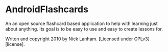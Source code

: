 AndroidFlashcards
=================

An an open source flashcard based application to help with learning
just about anything. Its goal is to be easy to use and easy to create
lessons for.

Writen and copyright 2010 by Nick Lanham. [Licensed under GPLv3][license].
